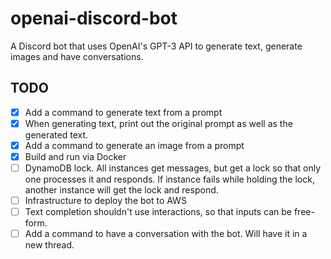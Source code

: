 # openai-discord-bot

A Discord bot that uses OpenAI's GPT-3 API to generate text, generate images and have conversations.

## TODO

- [x] Add a command to generate text from a prompt
- [x] When generating text, print out the original prompt as well as the generated text.
- [x] Add a command to generate an image from a prompt
- [x] Build and run via Docker
- [ ] DynamoDB lock. All instances get messages, but get a lock so that only one processes it and responds. If instance fails while holding the lock, another instance will get the lock and respond.
- [ ] Infrastructure to deploy the bot to AWS
- [ ] Text completion shouldn't use interactions, so that inputs can be free-form.
- [ ] Add a command to have a conversation with the bot. Will have it in a new thread.
